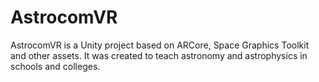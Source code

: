 # AstrocomVR
AstrocomVR is a Unity project based on ARCore, Space Graphics Toolkit and other assets. It was created to teach astronomy and astrophysics in schools and colleges.
